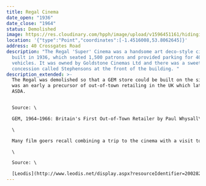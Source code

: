 ```yaml
---
title: Regal Cinema
date_open: "1936"
date_close: "1964"
status: Demolished
image: https://res.cloudinary.com/hpph/image/upload/v1596451161/hidinginplainsight/regelcinema_crossgates.svg
location: '{"type":"Point","coordinates":[-1.4516008,53.8062645]}'
address: 40 Crossgates Road
description: "The Regal 'Super' Cinema was a handsome art deco-style cinema,
  built in 1936, which seated 1,500 patrons and provided parking for 400
  vehicles. It was owned by Goldstone Cinemas Ltd and there was a sweet shop
  concession called Stephensons at the front of the building. "
description_extended: >-
  The Regal was demolished so that a GEM store could be built on the site, this
  was an early a precursor of out-of-town retailing in the UK which later became
  ASDA.


  Source: \

  GEM, 1964–1966: Britain's First Out-of-Town Retailer by Paul Whysall\

  \

  Many film goers recall combining a trip to the cinema with a visit to Coe’s Fisheries opposite and that the fish and chip shop often had long queues. Coe’s Fisheries is still trading on Crossgates Road. \

  \

  Source: \

  [Leodis](http://www.leodis.net/display.aspx?resourceIdentifier=2002820_65447635&DISPLAY=FULL&COMMENT=YES)
---
```

